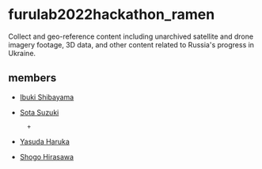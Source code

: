 # furulab2022hackathon_ramen
Collect and geo-reference content including unarchived satellite and drone imagery footage, 3D data, and other content related to Russia's progress in Ukraine.

## members
* [Ibuki Shibayama](https://github.com/ibuki76)  
* [Sota Suzuki](https://github.com/SotaSuzuki-1327)

        +
              
* [Yasuda Haruka](https://github.com/halgraphic)
* [Shogo Hirasawa](https://github.com/ShogoHirasawa)

